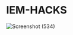 # IEM-HACKS

![Screenshot (534)](https://user-images.githubusercontent.com/94471257/163818737-053e8a29-367b-4e9c-ad8d-f3c0869de4e6.png)
